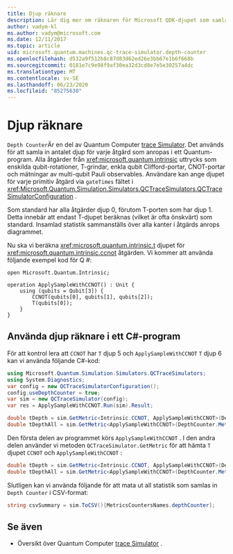 ```yaml
---
title: Djup räknare
description: Lär dig mer om räknaren för Microsoft QDK-djupet som samlar in antalet djup för varje åtgärd som anropas i ett Quantum-program.
author: vadym-kl
ms.author: vadym@microsoft.com
ms.date: 12/11/2017
ms.topic: article
uid: microsoft.quantum.machines.qc-trace-simulator.depth-counter
ms.openlocfilehash: d532a9f512b8c87d83d62ed26e3bb67e1b6f668b
ms.sourcegitcommit: 0181e7c9e98f9af30ea32d3cd8e7e5e30257a4dc
ms.translationtype: MT
ms.contentlocale: sv-SE
ms.lasthandoff: 06/23/2020
ms.locfileid: "85275630"
---
```

# <a name="depth-counter"></a>Djup räknare

`Depth Counter`Är en del av Quantum Computer [trace Simulator](xref:microsoft.quantum.machines.qc-trace-simulator.intro).
Det används för att samla in antalet djup för varje åtgärd som anropas i ett Quantum-program. Alla åtgärder från <xref:microsoft.quantum.intrinsic> uttrycks som enskilda qubit-rotationer, T-grindar, enkla qubit Clifford-portar, CNOT-portar och mätningar av multi-qubit Pauli observables. Användare kan ange djupet för varje primitiv åtgärd via `gateTimes` fältet i <xref:Microsoft.Quantum.Simulation.Simulators.QCTraceSimulators.QCTraceSimulatorConfiguration> .

Som standard har alla åtgärder djup 0, förutom T-porten som har djup 1. Detta innebär att endast T-djupet beräknas (vilket är ofta önskvärt) som standard. Insamlad statistik sammanställs över alla kanter i åtgärds anrops diagrammet. 

Nu ska vi beräkna <xref:microsoft.quantum.intrinsic.t> djupet för <xref:microsoft.quantum.intrinsic.ccnot> åtgärden. Vi kommer att använda följande exempel kod för Q #:

```qsharp
open Microsoft.Quantum.Intrinsic;

operation ApplySampleWithCCNOT() : Unit {
    using (qubits = Qubit[3]) {
        CCNOT(qubits[0], qubits[1], qubits[2]);
        T(qubits[0]);
    }
}
```

## <a name="using-depth-counter-within-a-c-program"></a>Använda djup räknare i ett C#-program

För att kontrol lera att `CCNOT` har `T` djup 5 och `ApplySampleWithCCNOT` `T` djup 6 kan vi använda följande C#-kod:

```csharp
using Microsoft.Quantum.Simulation.Simulators.QCTraceSimulators;
using System.Diagnostics;
var config = new QCTraceSimulatorConfiguration();
config.useDepthCounter = true;
var sim = new QCTraceSimulator(config);
var res = ApplySampleWithCCNOT.Run(sim).Result;

double tDepth = sim.GetMetric<Intrinsic.CCNOT, ApplySampleWithCCNOT>(DepthCounter.Metrics.Depth);
double tDepthAll = sim.GetMetric<ApplySampleWithCCNOT>(DepthCounter.Metrics.Depth);
```

Den första delen av programmet körs `ApplySampleWithCCNOT` . I den andra delen använder vi metoden `QCTraceSimulator.GetMetric` för att hämta `T` djupet `CCNOT` och `ApplySampleWithCCNOT` : 

```csharp
double tDepth = sim.GetMetric<Intrinsic.CCNOT, ApplySampleWithCCNOT>(DepthCounter.Metrics.Depth);
double tDepthAll = sim.GetMetric<ApplySampleWithCCNOT>(DepthCounter.Metrics.Depth);
```

Slutligen kan vi använda följande för att mata ut all statistik som samlas in `Depth Counter` i CSV-format:
```csharp
string csvSummary = sim.ToCSV()[MetricsCountersNames.depthCounter];
```

## <a name="see-also"></a>Se även ##

- Översikt över Quantum Computer [trace Simulator](xref:microsoft.quantum.machines.qc-trace-simulator.intro) .
